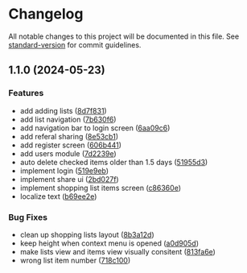 # Changelog

All notable changes to this project will be documented in this file. See [standard-version](https://github.com/conventional-changelog/standard-version) for commit guidelines.

## 1.1.0 (2024-05-23)


### Features

* add adding lists ([8d7f831](https://github.com/mcquenji/shopping_list/commit/8d7f8319acc29defc79fe4be08fc10b20b1ad090))
* add list navigation ([7b630f6](https://github.com/mcquenji/shopping_list/commit/7b630f6f45ebc0de3208f804fadf3cbde0c7e531))
* add navigation bar to login screen ([6aa09c6](https://github.com/mcquenji/shopping_list/commit/6aa09c6d74503b4917a867a588f68830d0304e0f))
* add referal sharing ([8e53cb1](https://github.com/mcquenji/shopping_list/commit/8e53cb190f670e2b46a322b61f313473e04bd453))
* add register screen ([606b441](https://github.com/mcquenji/shopping_list/commit/606b441e96ca22821e323f9ca43dcc3bb7facdd0))
* add users module ([7d2239e](https://github.com/mcquenji/shopping_list/commit/7d2239e91df02c9f80fbe6c3c724fdb449417e73))
* auto delete checked items older than 1.5 days ([51955d3](https://github.com/mcquenji/shopping_list/commit/51955d32cd5b5bd1f6b0224bdb4f00aa2bf1f087))
* implement login ([519e9eb](https://github.com/mcquenji/shopping_list/commit/519e9ebce82c691638a33e903a193be99a38f21b))
* implement share ui ([2bd027f](https://github.com/mcquenji/shopping_list/commit/2bd027f4eacbdc6daf17978fbbc587de78589e28))
* implement shopping list items screen ([c86360e](https://github.com/mcquenji/shopping_list/commit/c86360e600aa7e2e60bbce5d005288cbf392d0ab))
* localize text ([b69ee2e](https://github.com/mcquenji/shopping_list/commit/b69ee2e9eb229b4ab7b8cd099e0afedffe11a006))


### Bug Fixes

* clean up shopping lists layout ([8b3a12d](https://github.com/mcquenji/shopping_list/commit/8b3a12d2bd9fca944b55889be67ec02e402f066d))
* keep height when context menu is opened ([a0d905d](https://github.com/mcquenji/shopping_list/commit/a0d905d6cebcfccf4aefe9298ab55f3523d5e7d0))
* make lists view and items view visually consitent ([813fa6e](https://github.com/mcquenji/shopping_list/commit/813fa6e3d2999085cca15b2c3d24e68fa86be8ab))
* wrong list item number ([718c100](https://github.com/mcquenji/shopping_list/commit/718c1004957a4d4a3589a5f4c68dd14fd8fa3156))
